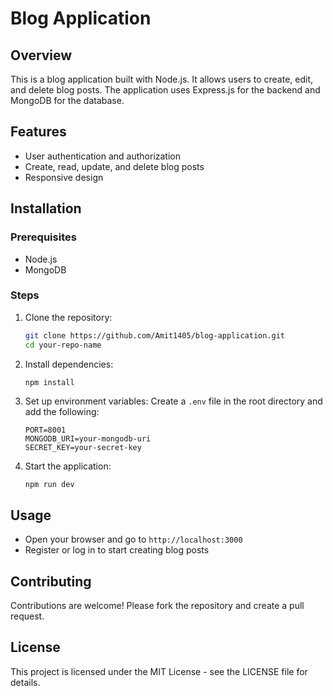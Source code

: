 # Blog Application

## Overview
This is a blog application built with Node.js. It allows users to create, edit, and delete blog posts. The application uses Express.js for the backend and MongoDB for the database.

## Features
- User authentication and authorization
- Create, read, update, and delete blog posts
- Responsive design

## Installation

### Prerequisites
- Node.js
- MongoDB

### Steps
1. Clone the repository:
    ```bash
    git clone https://github.com/Amit1405/blog-application.git
    cd your-repo-name
    ```

2. Install dependencies:
    ```
    npm install
    ```

3. Set up environment variables:
    Create a `.env` file in the root directory and add the following:
    ```plaintext
    PORT=8001
    MONGODB_URI=your-mongodb-uri
    SECRET_KEY=your-secret-key
    ```
4. Start the application:
    ```bash
    npm run dev
    ```

## Usage
- Open your browser and go to `http://localhost:3000`
- Register or log in to start creating blog posts

## Contributing
Contributions are welcome! Please fork the repository and create a pull request.

## License
This project is licensed under the MIT License - see the LICENSE file for details.

